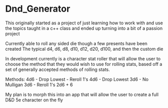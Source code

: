 # Dnd_Generator

This originally started as a project of just learning how to work with and use the topics taught in a c++ class
and ended up turning into a bit of a passion project

Currently able to roll any sided die though a few presents have been created
The typical d4, d6, d8, d10, d12, d20, d100, and then the custom die 

In development currently is a character stat roller that will allow the user to choose the method that they 
would wish to use for rolling stats, based off a set of generally accepted methods of rolling stats. 

Methods: 
4d6 - Drop Lowest - Reroll 1's
4d6 - Drop Lowest 
3d6 - No Mulligan
3d6 - Reroll 1's
2d6 + 6 

My plan is to morph this into an app that will allow the user to create a full D&D 5e character on the fly
